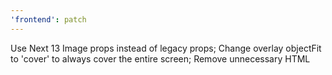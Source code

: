 ```yaml
---
'frontend': patch
---
```


Use Next 13 Image props instead of legacy props; Change overlay objectFit to 'cover' to always cover the entire screen; Remove unnecessary HTML
